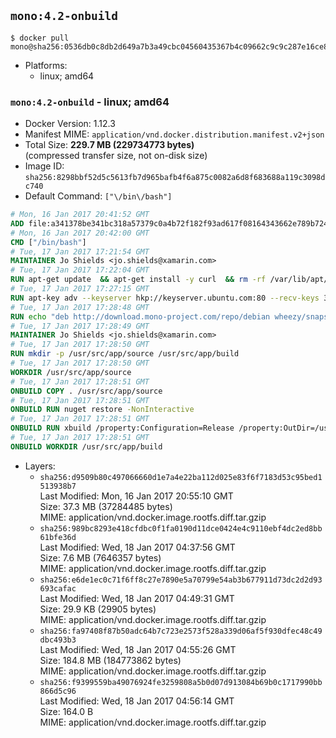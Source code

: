 ## `mono:4.2-onbuild`

```console
$ docker pull mono@sha256:0536db0c8db2d649a7b3a49cbc04560435367b4c09662c9c9c287e16ce869c35
```

-	Platforms:
	-	linux; amd64

### `mono:4.2-onbuild` - linux; amd64

-	Docker Version: 1.12.3
-	Manifest MIME: `application/vnd.docker.distribution.manifest.v2+json`
-	Total Size: **229.7 MB (229734773 bytes)**  
	(compressed transfer size, not on-disk size)
-	Image ID: `sha256:8298bbf52d5c5613fb7d965bafb4f6a875c0082a6d8f683688a119c3098dc740`
-	Default Command: `["\/bin\/bash"]`

```dockerfile
# Mon, 16 Jan 2017 20:41:52 GMT
ADD file:a341378be341bc318a57379c0a4b72f182f93ad617f08164343662e789b7244b in / 
# Mon, 16 Jan 2017 20:42:00 GMT
CMD ["/bin/bash"]
# Tue, 17 Jan 2017 17:21:54 GMT
MAINTAINER Jo Shields <jo.shields@xamarin.com>
# Tue, 17 Jan 2017 17:22:04 GMT
RUN apt-get update 	&& apt-get install -y curl 	&& rm -rf /var/lib/apt/lists/*
# Tue, 17 Jan 2017 17:27:15 GMT
RUN apt-key adv --keyserver hkp://keyserver.ubuntu.com:80 --recv-keys 3FA7E0328081BFF6A14DA29AA6A19B38D3D831EF
# Tue, 17 Jan 2017 17:28:48 GMT
RUN echo "deb http://download.mono-project.com/repo/debian wheezy/snapshots/4.2.4.4 main" > /etc/apt/sources.list.d/mono-xamarin.list 	&& apt-get update 	&& apt-get install -y mono-devel ca-certificates-mono fsharp mono-vbnc nuget 	&& rm -rf /var/lib/apt/lists/*
# Tue, 17 Jan 2017 17:28:49 GMT
MAINTAINER Jo Shields <jo.shields@xamarin.com>
# Tue, 17 Jan 2017 17:28:50 GMT
RUN mkdir -p /usr/src/app/source /usr/src/app/build
# Tue, 17 Jan 2017 17:28:50 GMT
WORKDIR /usr/src/app/source
# Tue, 17 Jan 2017 17:28:51 GMT
ONBUILD COPY . /usr/src/app/source
# Tue, 17 Jan 2017 17:28:51 GMT
ONBUILD RUN nuget restore -NonInteractive
# Tue, 17 Jan 2017 17:28:51 GMT
ONBUILD RUN xbuild /property:Configuration=Release /property:OutDir=/usr/src/app/build/
# Tue, 17 Jan 2017 17:28:51 GMT
ONBUILD WORKDIR /usr/src/app/build
```

-	Layers:
	-	`sha256:d9509b80c497066660d1e7a4e22ba112d025e83f6f7183d53c95bed1513938b7`  
		Last Modified: Mon, 16 Jan 2017 20:55:10 GMT  
		Size: 37.3 MB (37284485 bytes)  
		MIME: application/vnd.docker.image.rootfs.diff.tar.gzip
	-	`sha256:989bc8293e418cfdbc0f1fa0190d11dce0424e4c9110ebf4dc2ed8bb61bfe36d`  
		Last Modified: Wed, 18 Jan 2017 04:37:56 GMT  
		Size: 7.6 MB (7646357 bytes)  
		MIME: application/vnd.docker.image.rootfs.diff.tar.gzip
	-	`sha256:e6de1ec0c71f6ff8c27e7890e5a70799e54ab3b677911d73dc2d2d93693cafac`  
		Last Modified: Wed, 18 Jan 2017 04:49:31 GMT  
		Size: 29.9 KB (29905 bytes)  
		MIME: application/vnd.docker.image.rootfs.diff.tar.gzip
	-	`sha256:fa97408f87b50adc64b7c723e2573f528a339d06af5f930dfec48c49dbc493b3`  
		Last Modified: Wed, 18 Jan 2017 04:55:26 GMT  
		Size: 184.8 MB (184773862 bytes)  
		MIME: application/vnd.docker.image.rootfs.diff.tar.gzip
	-	`sha256:f9399559ba49076924fe3259808a5b0d07d913084b69b0c1717990bb866d5c96`  
		Last Modified: Wed, 18 Jan 2017 04:56:14 GMT  
		Size: 164.0 B  
		MIME: application/vnd.docker.image.rootfs.diff.tar.gzip
